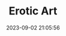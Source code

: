 ---
title: "Erotic Art"
date: 2023-09-02 21:05:56
slug: 2023-erotic-art-london
draft: false
location: "OXO Tower Wharf, London"
locationLink: "https://maps.app.goo.gl/Sv2TDCPRpf8XVwHE6"
eventDate: 2023-09-07 18:00:00
afisha: "2023-erotic-art-london-afisha.jpg"
tags: ["exhibition", "group exhibition"]
---
